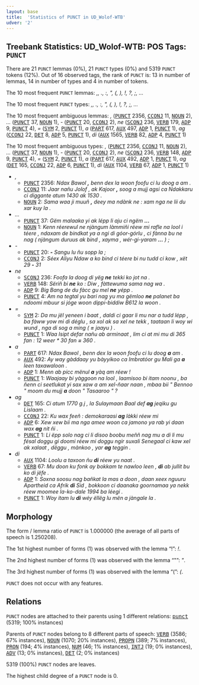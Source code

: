 ```yaml
---
layout: base
title:  'Statistics of PUNCT in UD_Wolof-WTB'
udver: '2'
---
```


## Treebank Statistics: UD_Wolof-WTB: POS Tags: `PUNCT`

There are 21 `PUNCT` lemmas (0%), 21 `PUNCT` types (0%) and 5319 `PUNCT` tokens (12%).
Out of 16 observed tags, the rank of `PUNCT` is: 13 in number of lemmas, 14 in number of types and 4 in number of tokens.

The 10 most frequent `PUNCT` lemmas: <em>,, ., :, ", (, ), !, ?, ;, ...</em>

The 10 most frequent `PUNCT` types:  <em>,, ., :, ", (, ), !, ?, ;, ...</em>

The 10 most frequent ambiguous lemmas: <em>,</em> (<tt><a href="wo_wtb-pos-PUNCT.html">PUNCT</a></tt> 2356, <tt><a href="wo_wtb-pos-CCONJ.html">CCONJ</a></tt> 11, <tt><a href="wo_wtb-pos-NOUN.html">NOUN</a></tt> 2), <em>...</em> (<tt><a href="wo_wtb-pos-PUNCT.html">PUNCT</a></tt> 37, <tt><a href="wo_wtb-pos-NOUN.html">NOUN</a></tt> 1), <em>-</em> (<tt><a href="wo_wtb-pos-PUNCT.html">PUNCT</a></tt> 20, <tt><a href="wo_wtb-pos-CCONJ.html">CCONJ</a></tt> 2), <em>ne</em> (<tt><a href="wo_wtb-pos-SCONJ.html">SCONJ</a></tt> 236, <tt><a href="wo_wtb-pos-VERB.html">VERB</a></tt> 179, <tt><a href="wo_wtb-pos-ADP.html">ADP</a></tt> 9, <tt><a href="wo_wtb-pos-PUNCT.html">PUNCT</a></tt> 4), <em>=</em> (<tt><a href="wo_wtb-pos-SYM.html">SYM</a></tt> 2, <tt><a href="wo_wtb-pos-PUNCT.html">PUNCT</a></tt> 1), <em>a</em> (<tt><a href="wo_wtb-pos-PART.html">PART</a></tt> 617, <tt><a href="wo_wtb-pos-AUX.html">AUX</a></tt> 497, <tt><a href="wo_wtb-pos-ADP.html">ADP</a></tt> 1, <tt><a href="wo_wtb-pos-PUNCT.html">PUNCT</a></tt> 1), <em>ag</em> (<tt><a href="wo_wtb-pos-CCONJ.html">CCONJ</a></tt> 22, <tt><a href="wo_wtb-pos-DET.html">DET</a></tt> 8, <tt><a href="wo_wtb-pos-ADP.html">ADP</a></tt> 5, <tt><a href="wo_wtb-pos-PUNCT.html">PUNCT</a></tt> 1), <em>di</em> (<tt><a href="wo_wtb-pos-AUX.html">AUX</a></tt> 1565, <tt><a href="wo_wtb-pos-VERB.html">VERB</a></tt> 82, <tt><a href="wo_wtb-pos-ADP.html">ADP</a></tt> 4, <tt><a href="wo_wtb-pos-PUNCT.html">PUNCT</a></tt> 1)

The 10 most frequent ambiguous types:  <em>,</em> (<tt><a href="wo_wtb-pos-PUNCT.html">PUNCT</a></tt> 2356, <tt><a href="wo_wtb-pos-CCONJ.html">CCONJ</a></tt> 11, <tt><a href="wo_wtb-pos-NOUN.html">NOUN</a></tt> 2), <em>...</em> (<tt><a href="wo_wtb-pos-PUNCT.html">PUNCT</a></tt> 37, <tt><a href="wo_wtb-pos-NOUN.html">NOUN</a></tt> 1), <em>-</em> (<tt><a href="wo_wtb-pos-PUNCT.html">PUNCT</a></tt> 20, <tt><a href="wo_wtb-pos-CCONJ.html">CCONJ</a></tt> 2), <em>ne</em> (<tt><a href="wo_wtb-pos-SCONJ.html">SCONJ</a></tt> 236, <tt><a href="wo_wtb-pos-VERB.html">VERB</a></tt> 148, <tt><a href="wo_wtb-pos-ADP.html">ADP</a></tt> 9, <tt><a href="wo_wtb-pos-PUNCT.html">PUNCT</a></tt> 4), <em>=</em> (<tt><a href="wo_wtb-pos-SYM.html">SYM</a></tt> 2, <tt><a href="wo_wtb-pos-PUNCT.html">PUNCT</a></tt> 1), <em>a</em> (<tt><a href="wo_wtb-pos-PART.html">PART</a></tt> 617, <tt><a href="wo_wtb-pos-AUX.html">AUX</a></tt> 492, <tt><a href="wo_wtb-pos-ADP.html">ADP</a></tt> 1, <tt><a href="wo_wtb-pos-PUNCT.html">PUNCT</a></tt> 1), <em>ag</em> (<tt><a href="wo_wtb-pos-DET.html">DET</a></tt> 165, <tt><a href="wo_wtb-pos-CCONJ.html">CCONJ</a></tt> 22, <tt><a href="wo_wtb-pos-ADP.html">ADP</a></tt> 6, <tt><a href="wo_wtb-pos-PUNCT.html">PUNCT</a></tt> 1), <em>di</em> (<tt><a href="wo_wtb-pos-AUX.html">AUX</a></tt> 1104, <tt><a href="wo_wtb-pos-VERB.html">VERB</a></tt> 67, <tt><a href="wo_wtb-pos-ADP.html">ADP</a></tt> 1, <tt><a href="wo_wtb-pos-PUNCT.html">PUNCT</a></tt> 1)


* <em>,</em>
  * <tt><a href="wo_wtb-pos-PUNCT.html">PUNCT</a></tt> 2356: <em>Ndax Bawol <b>,</b> benn dex la woon foofu ci lu doog a am .</em>
  * <tt><a href="wo_wtb-pos-CCONJ.html">CCONJ</a></tt> 11: <em>Jaar nañu Jolof , ak Kajoor <b>,</b> soog a mujj agsi ca Ndakkaru ci diggante atum 1430 ak 1530 .</em>
  * <tt><a href="wo_wtb-pos-NOUN.html">NOUN</a></tt> 2: <em>Sama waa ji muuñ <b>,</b> deey ma ndànk ne : xam nga ne lii du xar kuy la .</em>
* <em>...</em>
  * <tt><a href="wo_wtb-pos-PUNCT.html">PUNCT</a></tt> 37: <em>Gëm malaaka yi ak lépp li aju ci ngëm <b>...</b></em>
  * <tt><a href="wo_wtb-pos-NOUN.html">NOUN</a></tt> 1: <em>Kenn réerewul ne njàngum làmmiñi réew mi rafle na lool i téere , ndaxam de bindkat ya a ngi di góor-górlu , ci fànna bu ne nag ( njàngum duruus ak bind , xayma , wér-gi-yaram <b>...</b> ) ;</em>
* <em>-</em>
  * <tt><a href="wo_wtb-pos-PUNCT.html">PUNCT</a></tt> 20: <em><b>-</b> Sangu lu ñu sopp la ;</em>
  * <tt><a href="wo_wtb-pos-CCONJ.html">CCONJ</a></tt> 2: <em>Séex Aliyu Ndaw a ko bind ci téere bi nu tudd ci kow , xët 29 <b>-</b> 31</em>
* <em>ne</em>
  * <tt><a href="wo_wtb-pos-SCONJ.html">SCONJ</a></tt> 236: <em>Foofa la doog di yëg <b>ne</b> tekki ko jot na .</em>
  * <tt><a href="wo_wtb-pos-VERB.html">VERB</a></tt> 148: <em>Sëriñ bi <b>ne</b> ko : Diw , fàttewuma sama nag wa .</em>
  * <tt><a href="wo_wtb-pos-ADP.html">ADP</a></tt> 9: <em>Big Bang de du fàcc gu mel <b>ne</b> yépp .</em>
  * <tt><a href="wo_wtb-pos-PUNCT.html">PUNCT</a></tt> 4: <em>Am na tegtal yu bari nag yu ma gëmloo <b>ne</b> palanet ba ndoomi mbuur si jóge woon dippi-biddiw B612 la woon .</em>
* <em>=</em>
  * <tt><a href="wo_wtb-pos-SYM.html">SYM</a></tt> 2: <em>Da mu jël yeneen i baat , daldi ci gaar li mu nar a tudd lépp , ba fàww yow mi di déglu , sa xol ak sa xel ne tekk , taataan li woy wi wund , nga di sog a ming ( <b>=</b> jaayu ) .</em>
  * <tt><a href="wo_wtb-pos-PUNCT.html">PUNCT</a></tt> 1: <em>Waa Isipt defar nañu ab arminaat , lim ci at mi mu di 365 fan : 12 weer * 30 fan <b>=</b> 360 .</em>
* <em>a</em>
  * <tt><a href="wo_wtb-pos-PART.html">PART</a></tt> 617: <em>Ndax Bawol , benn dex la woon foofu ci lu doog <b>a</b> am .</em>
  * <tt><a href="wo_wtb-pos-AUX.html">AUX</a></tt> 492: <em>Ay way gàddaay yu bàyyikoo ca Imbratóor gu Mali ga <b>a</b> leen taxawaloon .</em>
  * <tt><a href="wo_wtb-pos-ADP.html">ADP</a></tt> 1: <em>Menn ab picc mënul <b>a</b> yàq am réew !</em>
  * <tt><a href="wo_wtb-pos-PUNCT.html">PUNCT</a></tt> 1: <em>Waajaay bi yàggoon na lool , laamisoo bi itam noonu , ba ñenn ci seetlukat yi sax xaw a am xel-ñaar naan , mbaa bii " Bennoo " moom du mujj <b>a</b> doon " Tasaaroo " ?</em>
* <em>ag</em>
  * <tt><a href="wo_wtb-pos-DET.html">DET</a></tt> 165: <em>Ci atum 1770 g.j , la Sulaymaan Baal def <b>ag</b> jeqiku gu Lislaam .</em>
  * <tt><a href="wo_wtb-pos-CCONJ.html">CCONJ</a></tt> 22: <em>Ku wax feeñ : demokaraasi <b>ag</b> làkki réew mi</em>
  * <tt><a href="wo_wtb-pos-ADP.html">ADP</a></tt> 6: <em>Xew xew bii ma nga amee woon ca jamono ya rab yi daan wax <b>ag</b> nit ñi .</em>
  * <tt><a href="wo_wtb-pos-PUNCT.html">PUNCT</a></tt> 1: <em>Li ëpp solo nag ci li disoo boobu meññ nag mu a di li mu fésal doggu gi doomi réew mi doggu ngir suxali Senegaal ci kaw xel ak xalaat , dëggu , mànkoo , yar <b>ag</b> teggin .</em>
* <em>di</em>
  * <tt><a href="wo_wtb-pos-AUX.html">AUX</a></tt> 1104: <em>Loolu a taxoon ñu <b>di</b> réew yu naat .</em>
  * <tt><a href="wo_wtb-pos-VERB.html">VERB</a></tt> 67: <em>Mu doon ku fonk ay bokkam te nawloo leen , <b>di</b> ab jullit bu ko di jëfe .</em>
  * <tt><a href="wo_wtb-pos-ADP.html">ADP</a></tt> 1: <em>Soxna soosu nag bañkat la mas a doon , daan xeex nguuru Apartheid ca Afrik <b>di</b> Sid , bokkoon ci daanaka goornamaa ya nekk réew moomee la-ko-dale 1994 ba léegi .</em>
  * <tt><a href="wo_wtb-pos-PUNCT.html">PUNCT</a></tt> 1: <em>Woy itam lu <b>di</b> wéy ëllëg lu mën a jàngale la .</em>

## Morphology

The form / lemma ratio of `PUNCT` is 1.000000 (the average of all parts of speech is 1.250208).

The 1st highest number of forms (1) was observed with the lemma “!”: <em>!</em>.

The 2nd highest number of forms (1) was observed with the lemma “"”: <em>"</em>.

The 3rd highest number of forms (1) was observed with the lemma “(”: <em>(</em>.

`PUNCT` does not occur with any features.


## Relations

`PUNCT` nodes are attached to their parents using 1 different relations: <tt><a href="wo_wtb-dep-punct.html">punct</a></tt> (5319; 100% instances)

Parents of `PUNCT` nodes belong to 8 different parts of speech: <tt><a href="wo_wtb-pos-VERB.html">VERB</a></tt> (3586; 67% instances), <tt><a href="wo_wtb-pos-NOUN.html">NOUN</a></tt> (1070; 20% instances), <tt><a href="wo_wtb-pos-PROPN.html">PROPN</a></tt> (389; 7% instances), <tt><a href="wo_wtb-pos-PRON.html">PRON</a></tt> (194; 4% instances), <tt><a href="wo_wtb-pos-NUM.html">NUM</a></tt> (46; 1% instances), <tt><a href="wo_wtb-pos-INTJ.html">INTJ</a></tt> (19; 0% instances), <tt><a href="wo_wtb-pos-ADV.html">ADV</a></tt> (13; 0% instances), <tt><a href="wo_wtb-pos-DET.html">DET</a></tt> (2; 0% instances)

5319 (100%) `PUNCT` nodes are leaves.

The highest child degree of a `PUNCT` node is 0.

